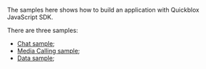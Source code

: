 The samples here shows how to build an application with Quickblox JavaScript SDK.

There are three samples:
 * [Chat sample](01_Messaging_sample.md);
 * [Media Calling sample](02_Media_calling_sample.md);
 * [Data sample](03_Data_sample.md);
